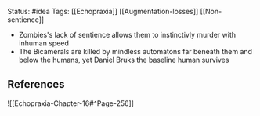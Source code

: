 Status: #idea
Tags: [[Echopraxia]] [[Augmentation-losses]] [[Non-sentience]]

* Zombies's lack of sentience allows them to instinctivly murder with inhuman speed
* The Bicamerals are killed by mindless automatons far beneath them and below the humans, yet Daniel Bruks the baseline human survives

## References

![[Echopraxia-Chapter-16#^Page-256]]
